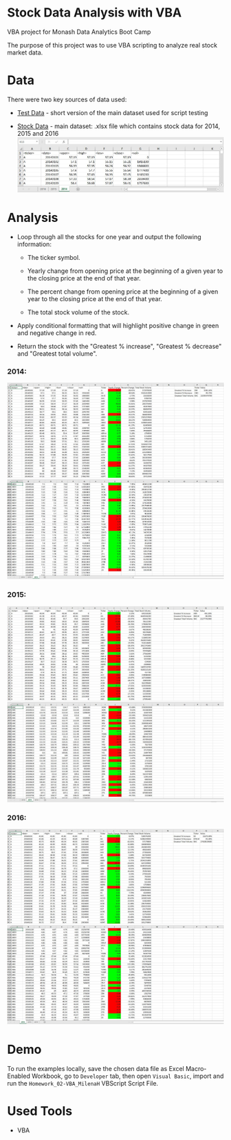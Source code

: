 # Stock Data Analysis with VBA
VBA project for Monash Data Analytics Boot Camp

The purpose of this project was to use VBA scripting to analyze real stock market data.

# Data

There were two key sources of data used:

* [Test Data](Resources/alphabetical_testing.xlsx) - short version of the main dataset used for script testing

* [Stock Data](Resources/Multiple_year_stock_data.xlsx) - main dataset: .xlsx file which contains stock data for 2014, 2015 and 2016
![data](Images/data.JPG)

# Analysis


* Loop through all the stocks for one year and output the following information:

  * The ticker symbol.

  * Yearly change from opening price at the beginning of a given year to the closing price at the end of that year.

  * The percent change from opening price at the beginning of a given year to the closing price at the end of that year.

  * The total stock volume of the stock.

* Apply conditional formatting that will highlight positive change in green and negative change in red.

* Return the stock with the "Greatest % increase", "Greatest % decrease" and "Greatest total volume".

### 2014:
![2014_start](Images/HW02-VBA_MilenaH_2014.JPG)
![2014_end](Images/HW02-VBA_MilenaH_2014_last.JPG)

### 2015:
![2015_start](Images/HW02-VBA_MilenaH_2015.JPG)
![2015_end](Images/HW02-VBA_MilenaH_2015_last.JPG)

### 2016:
![2016_start](Images/HW02-VBA_MilenaH_2016.JPG)
![2016_end](Images/HW02-VBA_MilenaH_2016_last.JPG)


# Demo

To run the examples locally, save the chosen data file as Excel Macro-Enabled Workbook, go to `Developer` tab, then open `Visual Basic`, import and run the `Homework_02-VBA_MilenaH` VBScript Script File.


# Used Tools
 * VBA